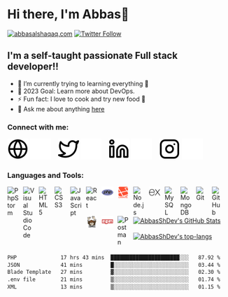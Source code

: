 # Hi there, I'm Abbas👋

[![abbasalshaqaq.com](https://img.shields.io/website?label=abbasalshaqaq.com&style=for-the-badge&url=https%3A%2F%2Fabbasalshaqaq.tech)](https://abbasalshaqaq.tech)
[![Twitter Follow](https://img.shields.io/twitter/follow/AbbasShDev?color=1DA1F2&logo=twitter&style=for-the-badge)](https://twitter.com/intent/follow?original_referer=https%3A%2F%2Fgithub.com%2FAbbasShDev&screen_name=AbbasShDev)

## I'm a self-taught passionate Full stack developer!!

- 🌱 I’m currently trying to learning everything 🤣
- 🥅 2023 Goal: Learn more about DevOps.
- ⚡ Fun fact: I love to cook and try new food 🥘
- 💬 Ask me about anything [here](https://twitter.com/messages/compose?recipient_id=1034592362&text=Hi%20%F0%9F%91%8B)

### Connect with me:

[![website](./img/globe-light.svg)](https://abbasalshaqaq.com#gh-light-mode-only)
[![website](./img/globe-dark.svg)](https://abbasalshaqaq.tech#gh-dark-mode-only)
&nbsp;&nbsp;
[![website](./img/twitter-light.svg)](https://twitter.com/AbbasShDev#gh-light-mode-only)
[![website](./img/twitter-dark.svg)](https://twitter.com/AbbasShDev#gh-dark-mode-only)
&nbsp;&nbsp;
[![website](./img/linkedin-light.svg)](https://linkedin.com/in/abbas_alshaqaq#gh-light-mode-only)
[![website](./img/linkedin-dark.svg)](https://linkedin.com/in/abbas-alshaqaq#gh-dark-mode-only)
&nbsp;&nbsp;
[![website](./img/instagram-light.svg)](https://instagram.com/abbas_alshaqaq#gh-light-mode-only)
[![website](./img/instagram-dark.svg)](https://instagram.com/abbas_alshaqaq#gh-dark-mode-only)

### Languages and Tools:

<img align="left" alt="PhpStorm" width="26px" src="https://upload.wikimedia.org/wikipedia/commons/thumb/c/c9/PhpStorm_Icon.svg/512px-PhpStorm_Icon.svg.png" style="padding-right:10px;" />
<img align="left" alt="Visual Studio Code" width="26px" src="https://cdn.jsdelivr.net/gh/devicons/devicon/icons/vscode/vscode-original.svg" style="padding-right:10px;" />
<img align="left" alt="HTML5" width="26px" src="https://cdn.jsdelivr.net/gh/devicons/devicon/icons/html5/html5-original.svg" style="padding-right:10px;" />
<img align="left" alt="CSS3" width="26px" src="https://cdn.jsdelivr.net/gh/devicons/devicon/icons/css3/css3-original.svg" style="padding-right:10px;" />
<img align="left" alt="JavaScript" width="26px" src="https://cdn.jsdelivr.net/gh/devicons/devicon/icons/javascript/javascript-original.svg" style="padding-right:10px;" />
<img align="left" alt="React" width="26px" src="https://cdn.jsdelivr.net/gh/devicons/devicon/icons/react/react-original.svg" style="padding-right:10px;" />
<img align="left" alt="PHP" width="26px" src="https://raw.githubusercontent.com/devicons/devicon/1119b9f84c0290e0f0b38982099a2bd027a48bf1/icons/php/php-original.svg" style="padding-right:10px;" />
<img align="left" alt="Laravel" width="26px" src="https://raw.githubusercontent.com/devicons/devicon/1119b9f84c0290e0f0b38982099a2bd027a48bf1/icons/laravel/laravel-plain-wordmark.svg" style="padding-right:10px;" />
<img align="left" alt="Node.js" width="26px" src="https://cdn.jsdelivr.net/gh/devicons/devicon/icons/nodejs/nodejs-original.svg" style="padding-right:10px;" />
<img align="left" alt="Express.js" width="26px" src="https://raw.githubusercontent.com/devicons/devicon/1119b9f84c0290e0f0b38982099a2bd027a48bf1/icons/express/express-original.svg" style="padding-right:10px;" />
<img align="left" alt="MySQL" width="26px" src="https://cdn.jsdelivr.net/gh/devicons/devicon/icons/mysql/mysql-original.svg" style="padding-right:10px;" />
<img align="left" alt="MongoDB" width="26px" src="https://cdn.jsdelivr.net/gh/devicons/devicon/icons/mongodb/mongodb-original.svg" style="padding-right:10px;" />
<img align="left" alt="Git" width="26px" src="https://cdn.jsdelivr.net/gh/devicons/devicon/icons/git/git-original.svg" style="padding-right:10px;" />
<img align="left" alt="GitHub" width="26px" src="https://user-images.githubusercontent.com/3369400/139448065-39a229ba-4b06-434b-bc67-616e2ed80c8f.png" style="padding-right:10px;" />
<img align="left" alt="Composer" width="26px" src="https://raw.githubusercontent.com/devicons/devicon/1119b9f84c0290e0f0b38982099a2bd027a48bf1/icons/composer/composer-original.svg" style="padding-right:10px;" />
<img align="left" alt="NPM" width="26px" src="https://raw.githubusercontent.com/devicons/devicon/1119b9f84c0290e0f0b38982099a2bd027a48bf1/icons/npm/npm-original-wordmark.svg" style="padding-right:10px;" />
<img align="left" alt="Postman" width="26px" src="https://www.svgrepo.com/show/354202/postman-icon.svg" style="padding-right:10px;" />
<br />
<br />

---

<a href="https://github.com/AbbasShDev">
  <img align="center" alt="AbbasShDev's GitHub Stats" src="https://github-readme-stats.vercel.app/api?username=AbbasShDev&show_icons=true&hide_border=false" />
</a>

<br />
<br />

<a href="https://github.com/AbbasShDev">
  <img align="center" alt="AbbasShDev's top-langs"  src="https://github-readme-stats.vercel.app/api/top-langs/?username=AbbasShDev&show_icons=true&hide_border=false" />
</a>

<br />
<br />

<!--START_SECTION:waka-->

```txt
PHP              17 hrs 43 mins  ██████████████████████░░░   87.92 %
JSON             41 mins         █░░░░░░░░░░░░░░░░░░░░░░░░   03.44 %
Blade Template   27 mins         ▓░░░░░░░░░░░░░░░░░░░░░░░░   02.30 %
.env file        21 mins         ▒░░░░░░░░░░░░░░░░░░░░░░░░   01.74 %
XML              13 mins         ▒░░░░░░░░░░░░░░░░░░░░░░░░   01.15 %
```

<!--END_SECTION:waka-->


